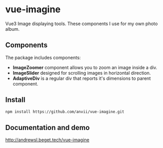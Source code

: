 # vue-imagine

Vue3 Image displaying tools. These components I use for my own photo album.

## Components

The package includes components:

- **ImageZoomer** component allows you to zoom an image inside a div.
- **ImageSlider** designed for scrolling images in horizontal direction.
- **AdaptiveDiv** is a regular div that reports it's dimensions to parent component.

## Install

```sh
npm install https://github.com/anvii/vue-imagine.git
```

## Documentation and demo

http://andrewsl.beget.tech/vue-imagine

